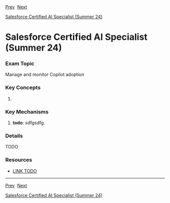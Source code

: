 <div>
  <span><a href="4.3.md">Prev</a></span>&nbsp;
  <span><a href="5.1.md">Next</a></span>
</div>

<span><a href="../README.md">Salesforce Certified AI Specialist (Summer 24)</a></h1>

# Salesforce Certified AI Specialist (Summer 24)

### Exam Topic
Manage and monitor Copilot adoption

### Key Concepts
1. []()

### Key Mechanisms
1. **todo**: sdfgsdfg.

### Details

TODO

### Resources
- [LINK TODO](URL)

<hr />

<div>
  <span><a href="4.3.md">Prev</a></span>&nbsp;
  <span><a href="5.1.md">Next</a></span>
</div>

<span><a href="../README.md">Salesforce Certified AI Specialist (Summer 24)</a></span>